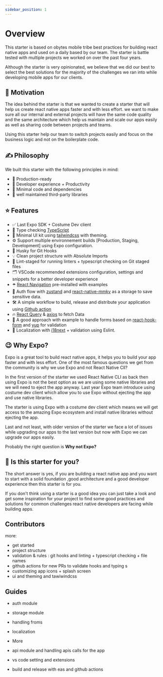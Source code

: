 ```yaml
---
sidebar_position: 1
---
```


# Overview

This starter is based on obytes mobile tribe best practices for building react native apps and used on a daily based by our team. The starter is battle tested with multiple projects we worked on over the past four years.

Although the starter is very opinionated, we believe that we did our best to select the best solutions for the majority of the challenges we ran into while developing mobile apps for our clients.

## 🚀 Motivation

The idea behind the starter is that we wanted to create a starter that will help us create react native apps faster and with less effort.
we want to make sure all our internal and external projects will have the same code quality and the same architecture which help us maintain and scale our apps easily as well as sharing code between projects and teams.

Using this starter help our team to switch projects easily and focus on the business logic and not on the boilerplate code.

## ✍️ Philosophy

We built this starter with the following principles in mind:

- 🚀 Production-ready
- 🥷 Developer experience + Productivity
- 🧩 Minimal code and dependencies
- 💪 well maintained third-party libraries

## ⭐ Features

- ✅ Last Expo SDK + Costume Dev client
- 🎉 Type checking [TypeScript](https://www.typescriptlang.org/)
- 💅 Minimal UI kit using [tailwindcss](https://www.nativewind.dev/) with theming.
- ⚙️ Support multiple environnement builds [Production, Staging, Development] using Expo configuration.
- 🦊 Husky for Git Hooks
- 💡 Clean project structure with Absolute Imports
- 🚫 Lint-staged for running linters + typescript checking on Git staged files
- 🗂 VSCode recommended extensions configuration, settings and snippets for a better developer experience
- ☂️ [React Navigation](https://reactnavigation.org/) pre-installed with examples
- 💫 Auth flow with [zustand](https://github.com/pmndrs/zustand) and [react-native-mmkv](https://github.com/mrousavy/react-native-mmkv) as a storage to save sensitive data.
- 🛠 A simple workflow to build, release and distribute your application using [Github action](https://github.com/features/actions)
- 🔥 [React Query](https://react-query.tanstack.com/) & [axios](https://github.com/axios/axios) to fetch Data
- 🧵 A good approach with example to handle forms based on [react-hook-form](https://react-hook-form.com/) and [yup](https://github.com/jquense/yup) for validation
- 🎯 Localization with [i18next](https://www.i18next.com/) + validation using Eslint.

## 😉 Why Expo?

Expo is a great tool to build react native apps, it helps you to build your app faster and with less effort.
One of the most famous questions we get from the community is why we use Expo and not React Native ClI?

In the first version of the starter we used React Native CLI as back then using Expo is not the best option as we are using some native libraries and we will need to eject the app anyway. Last year Expo team introduce using costume dev client which allow you to use Expo without ejecting the app and use native libraries.

The starter is using Expo with a costume dev client which means we will get access to the amazing Expo ecosystem and install native libraries without ejecting the app.

Last and not least, with older version of the starter we face a lot of issues while upgrading our apps to the last version but now with Expo we can upgrade our apps easily.

Probably the right question is **Why not Expo?**

## 🤔 Is this starter for you?

The short answer is yes, if you are building a react native app and you want to start with a solid foundation ,good architecture and a good developer experience then this starter is for you.

If you don't think using a starter is a good idea you can just take a look and get some inspiration for your project to find some good practices and solutions for common challenges react native developers are facing while building apps.

## Contributors

more:

- get started
- project structure
- validation & rules : git hooks and linting + typescript checking + file names
- github actions for new PRs to validate hooks and typing s
- customizing app icons + splash screen
- ui and theming and tawiwindcss

## Guides

- auth module
- storage module
- handling froms
- localization
- More
- api module and handling apis calls for the app

- vs code setting and extensions
- build and release with eas and github actions
